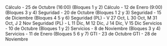 Cálculo - 25 de Octubre (16:00) (Bloques 1 y 2)
Cálculo - 12 de Enero (9:00) (Bloques 3 y 4)
Seguridad - 20 de Octubre (Bloques 1 2 y 3)
Seguridad - 15 de Diciembre (Bloques 4 5 y 6)
Seguridad (PL) - V 27 Oct, L 30 Oct, M 31 Oct, J 2 Nov
Seguridad (PL) - L 11 Dic, M 12 Dic, J 14 Dic, V 15 Dic
Servicios - 10 de Octubre (Bloques 1 y 2)
Servicios - 8 de Noviembre (Bloques 3 y 4)
Servicios - 11 de Enero (Bloques 5 6 y 7)
GTI - 23 de Octubre
GTI - 28 de Noviembre